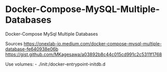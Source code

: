 # Docker-Compose-MySQL-Multiple-Databases
Docker-Compose MySql Multiple Databases

Sources
https://onexlab-io.medium.com/docker-compose-mysql-multiple-database-fe640938e06b
https://gist.github.com/MKagesawa/a03892b8c44c015cd991c2c5311f1768

Use volumes: - ./init:/docker-entrypoint-initdb.d
